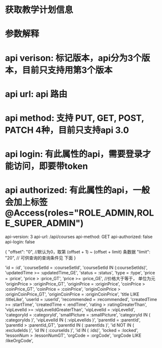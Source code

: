 # 获取教学计划信息
# 参数解释 
#   api verison: 标记版本，api分为3个版本，目前只支持用第3个版本
#   api url: api 路由
#   api method: 支持 PUT, GET, POST, PATCH 4种，目前只支持api 3.0
#   api login: 有此属性的api，需要登录才能访问，即要带token
#   api authorized: 有此属性的api，一般会加上标签 @Access(roles="ROLE_ADMIN,ROLE_SUPER_ADMIN") 

api-version: 3
api-url: /api/courses
api-method: GET
api-authorized: false
api-login: false

{
    "offset": "0",  //默认为0，取第 (offset + 1) ~ (offset + limit) 条数据
    "limit": "20",
    // 可供查询的查询条件见 下面
}

'id = :id',
'courseSetId = :courseSetId',
'courseSetId IN (:courseSetIds)',
'updatedTime >= :updatedTime_GE',
'status = :status',
'type = :type',
'price = :price',
'price > :price_GT',
'price >= :price_GE',   //价格大于等于， 单位为元
'originPrice > :originPrice_GT',
'originPrice = :originPrice',
'coinPrice > :coinPrice_GT',
'coinPrice = :coinPrice',
'originCoinPrice > :originCoinPrice_GT',
'originCoinPrice = :originCoinPrice',
'title LIKE :titleLike',
'userId = :userId',
'recommended = :recommended',
'createdTime >= :startTime',
'createdTime < :endTime',
'rating > :ratingGreaterThan',
'vipLevelId >= :vipLevelIdGreaterThan',
'vipLevelId = :vipLevelId',
'categoryId = :categoryId',
'smallPicture = :smallPicture',
'categoryId IN ( :categoryIds )',
'vipLevelId IN ( :vipLevelIds )',
'parentId = :parentId',
'parentId > :parentId_GT',
'parentId IN ( :parentIds )',
'id NOT IN ( :excludeIds )',
'id IN ( :courseIds )',
'id IN ( :ids)',
'locked = :locked',
'lessonNum > :lessonNumGT',
'orgCode = :orgCode',
'orgCode LIKE :likeOrgCode',